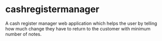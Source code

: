 # cashregistermanager
A cash register manager web application which helps the user by telling how much change they have to return to the customer with minimum number of notes.
